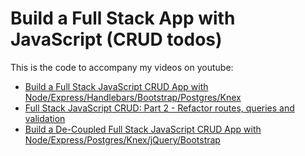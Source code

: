 # Build a Full Stack App with JavaScript (CRUD todos)

This is the code to accompany my videos on youtube:
* [Build a Full Stack JavaScript CRUD App with Node/Express/Handlebars/Bootstrap/Postgres/Knex](https://www.youtube.com/watch?v=WYa47JkZH_U)
* [Full Stack JavaScript CRUD: Part 2 - Refactor routes, queries and validation](https://www.youtube.com/watch?v=Q2FWBi2z_NI)
* [Build a De-Coupled Full Stack JavaScript CRUD App with Node/Express/Postgres/Knex/jQuery/Bootstrap](https://youtu.be/RCHSuEfKJ8g)
